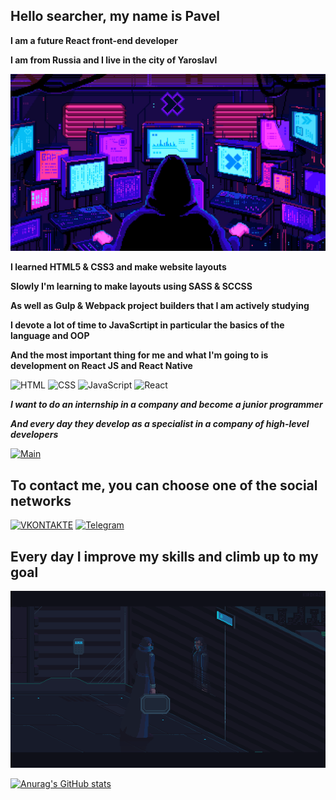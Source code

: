 ## Hello searcher, my name is Pavel 
**I am a future React front-end developer**  

**I am from Russia and I live in the city of Yaroslavl**

[![Header](https://github.com/xxittacion/xxittacion/blob/main/assets/Header.gif)](https://github.com/xxittacion)

**I learned HTML5 & CSS3 and make website layouts**

**Slowly I'm learning to make layouts using SASS & SCCSS**

**As well as Gulp & Webpack project builders that I am actively studying**

**I devote a lot of time to JavaScrtipt in particular the basics of the language and OOP**

**And the most important thing for me and what I'm going to is development on React JS and React Native**


![HTML](https://img.shields.io/badge/-HTML-blueviolet?style=for-the-badge&logo=HTML5)
![CSS](https://img.shields.io/badge/-CSS-blueviolet?style=for-the-badge&logo=CSS3)
![JavaScript](https://img.shields.io/badge/-JavaScript-blueviolet?style=for-the-badge&logo=JavaScript)
![React](https://img.shields.io/badge/-React-blueviolet?style=for-the-badge&logo=React)

***I want to do an internship in a company and become a junior programmer***

***And every day they develop as a specialist in a company of high-level developers***

[![Main](https://github.com/xxittacion/xxittacion/blob/main/assets/Main.gif)](https://github.com/xxittacion)

## To contact me, you can choose one of the social networks

[![VKONTAKTE](https://img.shields.io/badge/-VKONTAKTE-black?style=for-the-badge&logo=Vk&logoColor=4F7DB3)](https://vk.com/id148166498)
[![Telegram](https://img.shields.io/badge/-Telegram-black?style=for-the-badge&logo=Telegram&logoColor=27AOD9)](https://t.me/xxittacion)

## Every day I improve my skills and climb up to my goal

[![Footer](https://github.com/xxittacion/xxittacion/blob/main/assets/Footer.gif)](https://github.com/xxittacion)

[![Anurag's GitHub stats](https://github-readme-stats.vercel.app/api?username=xxittacion&hide=contribs,issues&show_icons=true&theme=material-palenight&border_radius=10px)](https://github.com/xxittacion?tab=repositories)
